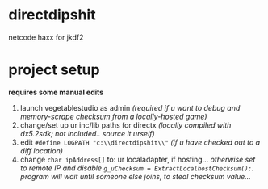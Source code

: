 # directdipshit
netcode haxx for jkdf2

# project setup
**requires some manual edits**

1. launch vegetablestudio as admin  *(required if u want to debug and memory-scrape checksum from a locally-hosted game)*
2. change/set up  ur inc/lib paths for directx  *(locally compiled with dx5.2sdk;  not included.. source it urself)*
3. edit `#define LOGPATH "c:\\directdipshit\\"`  *(if u have checked out to a diff location)*
4. change `char ipAddress[]`  to:   ur localadapter, if hosting...    *otherwise set to remote IP and disable `g_uChecksum = ExtractLocalhostChecksum();`.  program will wait until someone else joins, to steal checksum value...*

